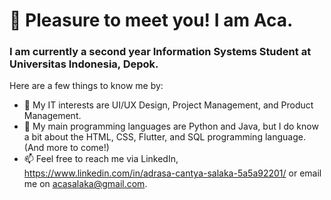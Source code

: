 <h1>👋 Pleasure to meet you! I am <b>Aca</b>. </h1>

<h3> I am currently a second year Information Systems Student at Universitas Indonesia, Depok. </h3>

<p> Here are a few things to know me by:</p>

- 👀 My IT interests are UI/UX Design, Project Management, and Product Management.
- 🌱 My main programming languages are Python and Java, but I do know a bit about the HTML, CSS, Flutter, and SQL programming language. (And more to come!)
- 📫 Feel free to reach me via LinkedIn, https://www.linkedin.com/in/adrasa-cantya-salaka-5a5a92201/ or email me on acasalaka@gmail.com.
